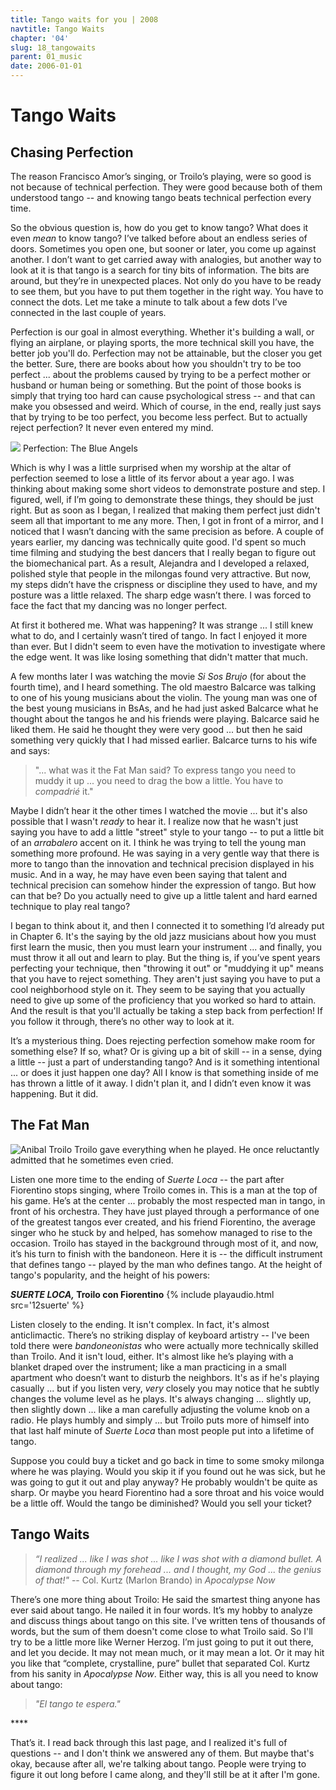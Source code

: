 ```yaml
---
title: Tango waits for you | 2008
navtitle: Tango Waits
chapter: '04'
slug: 18_tangowaits
parent: 01_music
date: 2006-01-01
---
```

# Tango Waits

## Chasing Perfection

The reason Francisco Amor’s singing, or Troilo’s playing, were so good is not because of technical perfection. They were good because both of them understood tango -- and knowing tango beats technical perfection every time.

So the obvious question is, how do you get to know tango? What does it even _mean_ to know tango? I’ve talked before about an endless series of doors. Sometimes you open one, but sooner or later, you come up against another. I don’t want to get carried away with analogies, but another way to look at it is that tango is a search for tiny bits of information. The bits are around, but they’re in unexpected places. Not only do you have to be ready to see them, but you have to put them together in the right way. You have to connect the dots. Let me take a minute to talk about a few dots I’ve connected in the last couple of years.

Perfection is our goal in almost everything. Whether it's building a wall, or flying an airplane, or playing sports, the more technical skill you have, the better job you'll do. Perfection may not be attainable, but the closer you get the better. Sure, there are books about how you shouldn't try to be too perfect ... about the problems caused by trying to be a perfect mother or husband or human being or something. But the point of those books is simply that trying too hard can cause psychological stress -- and that can make you obsessed and weird. Which of course, in the end, really just says that by trying to be too perfect, you become less perfect. But to actually reject perfection? It never even entered my mind.

![](/4_pics/blueangelsW.jpg)
Perfection: The Blue Angels

Which is why I was a little surprised when my worship at the altar of perfection seemed to lose a little of its fervor about a year ago. I was thinking about making some short videos to demonstrate posture and step. I figured, well, if I’m going to demonstrate these things, they should be just right. But as soon as I began, I realized that making them perfect just didn't seem all that important to me any more. Then, I got in front of a mirror, and I noticed that I wasn’t dancing with the same precision as before. A couple of years earlier, my dancing was technically quite good. I'd spent so much time filming and studying the best dancers that I really began to figure out the biomechanical part. As a result, Alejandra and I developed a relaxed, polished style that people in the milongas found very attractive. But now, my steps didn’t have the crispness or discipline they used to have, and my posture was a little relaxed. The sharp edge wasn’t there. I was forced to face the fact that my dancing was no longer perfect.

At first it bothered me. What was happening? It was strange ... I still knew what to do, and I certainly wasn’t tired of tango. In fact I enjoyed it more than ever. But I didn't seem to even have the motivation to investigate where the edge went. It was like losing something that didn't matter that much.

A few months later I was watching the movie _Si Sos Brujo_ (for about the fourth time), and I heard something. The old maestro Balcarce was talking to one of his young musicians about the violin. The young man was one of the best young musicians in BsAs, and he had just asked Balcarce what he thought about the tangos he and his friends were playing. Balcarce said he liked them. He said he thought they were very good ... but then he said something very quickly that I had missed earlier. Balcarce turns to his wife and says:

> "... what was it the Fat Man said? To express tango you need to muddy it up ...
> you need to drag the bow a little. You have to _compadrié_ it."

Maybe I didn’t hear it the other times I watched the movie ... but it's also possible that I wasn't _ready_ to hear it. I realize now that he wasn't just saying you have to add a little "street" style to your tango -- to put a little bit of an _arrabalero_ accent on it. I think he was trying to tell the young man something more profound. He was saying in a very gentle way that there is more to tango than the innovation and technical precision displayed in his music. And in a way, he may have even been saying that talent and technical precision can somehow hinder the expression of tango. But how can that be? Do you actually need to give up a little talent and hard earned technique to play real tango?

I began to think about it, and then I connected it to something I’d already put in Chapter 6. It's the saying by the old jazz musicians about how you must first learn the music, then you must learn your instrument ... and finally, you must throw it all out and learn to play. But the thing is, if you’ve spent years perfecting your technique, then "throwing it out" or "muddying it up" means that you have to reject something. They aren't just saying you have to put a cool neighborhood style on it. They seem to be saying that you actually need to give up some of the proficiency that you worked so hard to attain. And the result is that you'll actually be taking a step back from perfection! If you follow it through, there’s no other way to look at it.

It’s a mysterious thing. Does rejecting perfection somehow make room for something else? If so, what? Or is giving up a bit of skill -- in a sense, dying a little -- just a part of understanding tango? And is it something intentional ... or does it just happen one day? All I know is that something inside of me has thrown a little of it away. I didn't plan it, and I didn’t even know it was happening. But it did.

## The Fat Man

![Anibal Troilo](/4_pics/Troilo5.jpg)
Troilo gave everything when he played.
He once reluctantly admitted that he sometimes even cried.

Listen one more time to the ending of _Suerte Loca_ -- the part after Fiorentino stops singing, where Troilo comes in. This is a man at the top of his game. He’s at the center ... probably the most respected man in tango, in front of his orchestra. They have just played through a performance of one of the greatest tangos ever created, and his friend Fiorentino, the average singer who he stuck by and helped, has somehow managed to rise to the occasion. Troilo has stayed in the background through most of it, and now, it’s his turn to finish with the bandoneon. Here it is -- the difficult instrument that defines tango -- played by the man who defines tango. At the height of tango's popularity, and the height of his powers:

**_SUERTE LOCA,_ Troilo con Fiorentino**
{% include playaudio.html
src='12suerte' %}

Listen closely to the ending. It isn't complex. In fact, it's almost anticlimactic. There’s no striking display of keyboard artistry -- I've been told there were _bandoneonistas_ who were actually more technically skilled than Troilo. And it isn't loud, either. It's almost like he’s playing with a blanket draped over the instrument; like a man practicing in a small apartment who doesn’t want to disturb the neighbors. It's as if he's playing casually ... but if you listen very, _very_ closely you may notice that he subtly changes the volume level as he plays. It's always changing ... slightly up, then slightly down ... like a man carefully adjusting the volume knob on a radio. He plays humbly and simply ... but Troilo puts more of himself into that last half minute of _Suerte Loca_ than most people put into a lifetime of tango.

Suppose you could buy a ticket and go back in time to some smoky milonga where he was playing. Would you skip it if you found out he was sick, but he was going to gut it out and play anyway? He probably wouldn't be quite as sharp. Or maybe you heard Fiorentino had a sore throat and his voice would be a little off. Would the tango be diminished? Would you sell your ticket?

## Tango Waits

> _“I realized ... like I was shot ...
> like I was shot with a diamond bullet.
> A diamond through my forehead ...
> and I thought, my God ... the genius of that!"_
> -- Col. Kurtz (Marlon Brando) in _Apocalypse Now_

There’s one more thing about Troilo:  He said the smartest thing anyone has ever said about tango. He nailed it in four words. It’s my hobby to analyze and discuss things about tango on this site. I've written tens of thousands of words, but the sum of them doesn't come close to what Troilo said. So I'll try to be a little more like Werner Herzog. I’m just going to put it out there, and let you decide. It may not mean much, or it may mean a lot. Or it may hit you like that “complete, crystalline, pure” bullet that separated Col. Kurtz from his sanity in _Apocalypse Now_.  Either way, this is all you need to know about tango:

> _"El tango te espera."_

\*\*\*\*

That’s it. I read back through this last page, and I realized it's full of questions -- and I don't think we answered any of them. But maybe that's okay, because after all, we're talking about tango. People were trying to figure it out long before I came along, and they'll still be at it after I'm gone.
